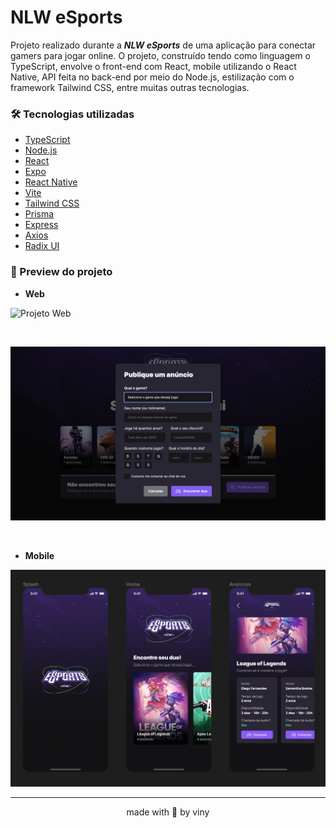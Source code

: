 # NLW eSports

Projeto realizado durante a ***NLW eSports*** de uma aplicação para conectar gamers para jogar online. O projeto, construído tendo como linguagem o TypeScript, envolve o front-end com React, mobile utilizando o React Native, API feita no back-end por meio do Node.js, estilização com o framework Tailwind CSS, entre muitas outras tecnologias.

### 🛠 Tecnologias utilizadas 

- [TypeScript](https://www.typescriptlang.org/)
- [Node.js](https://nodejs.org/en/)
- [React](https://pt-br.reactjs.org/)
- [Expo](https://expo.dev/)
- [React Native](https://reactnative.dev/)
- [Vite](https://vitejs.dev/)
- [Tailwind CSS](https://tailwindcss.com/)
- [Prisma](https://www.prisma.io/)
- [Express](https://expressjs.com/)
- [Axios](https://axios-http.com/ptbr/)
- [Radix UI](https://www.radix-ui.com/)

<!-- ### ⚙️ Como rodar o projeto? 

Para executar o projeto, após clonar o repositório, comece entrando na pasta do projeto:

```
cd NLW_eSports
```

#### Server

Primeiramente, é necessário executar o servidor que contém os dados para a web e mobile. Para isso, entre na pasta `server` e instale as dependências do back-end:

```
cd server
npm install
```

Tudo pronto! Seu servidor já está configurado. Para executá-lo, basta rodar o comando: 

```
npm run dev
```

#### Web

Com o servidor  -->

### 📸 Preview do projeto

- <strong>Web</strong>

![Projeto Web](./public/web-image.png)

<br>

![Modal do projeto web - publique um anúncio](./public/modal-web-ad.png)

<br>

- <strong>Mobile</strong>

![Telas do Mobile](./public/mobile-screens.png)

<hr>

<div align="center">made with 🤍 by viny</div>
